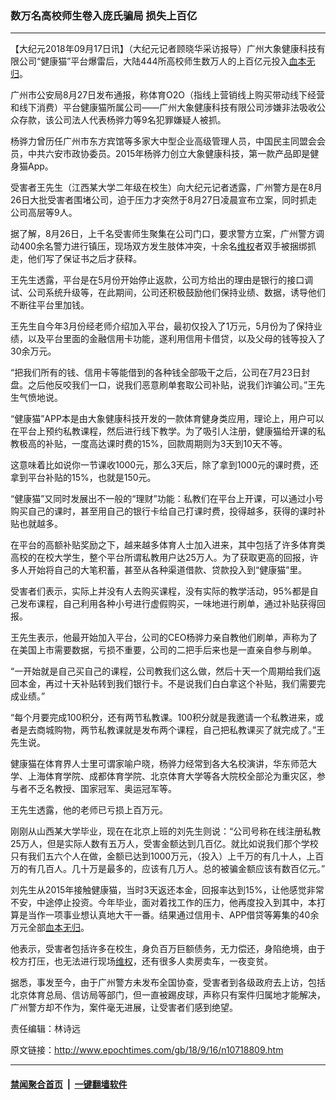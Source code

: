 ### 数万名高校师生卷入庞氏骗局 损失上百亿
------------------------

<p>【大纪元2018年09月17日讯】（大纪元记者顾晓华采访报导）广州大象健康科技有限公司“健康猫”平台爆雷后，大陆444所高校师生数万人的上百亿元投入<a href="http://www.epochtimes.com/gb/tag/%E8%A1%80%E6%9C%AC%E6%97%A0%E5%BD%92.html">血本无归</a>。</p>
<p>广州市公安局8月27日发布通报，称体育O2O（指线上营销线上购买带动线下经营和线下消费）平台健康猫所属公司——广州大象健康科技有限公司涉嫌非法吸收公众存款，该公司法人代表杨骅力等9名犯罪嫌疑人被抓。</p>
<p>杨骅力曾历任广州市东方宾馆等多家大中型企业高级管理人员，中国民主同盟会会员，中共六安市政协委员。2015年杨骅力创立大象健康科技，第一款产品即是健身猫App。</p>
<p>受害者王先生（江西某大学二年级在校生）向大纪元记者透露，广州警方是在8月26日大批受害者围堵公司，迫于压力才突然于8月27日凌晨宣布立案，同时抓走公司高层等9人。</p>
<p>据了解，8月26日，上千名受害师生聚集在公司门口，要求警方立案，广州警方调动400余名警力进行镇压，现场双方发生肢体冲突，十余名<a href="http://www.epochtimes.com/gb/tag/%E7%BB%B4%E6%9D%83.html">维权</a>者双手被捆绑抓走，他们写了保证书之后才获释。</p>
<p>王先生透露，平台是在5月份开始停止返款，公司方给出的理由是银行的接口调试、公司系统升级等，在此期间，公司还积极鼓励他们保持业绩、数据，诱导他们不断往平台里加钱。</p>
<p>王先生自今年3月份经老师介绍加入平台，最初仅投入了1万元，5月份为了保持业绩，以及平台里面的金融信用卡功能，遂利用信用卡借贷，以及父母的钱等投入了30余万元。</p>
<p>“把我们所有的钱、信用卡等能借到的各种钱全部吸干之后，公司在7月23日封盘。之后他反咬我们一口，说我们恶意刷单套取公司补贴，说我们诈骗公司。”王先生气愤地说。</p>
<p>“健康猫”APP本是由大象健康科技开发的一款体育健身类应用，理论上，用户可以在平台上预约私教课程，然后进行线下教学。为了吸引人注册，健康猫给开课的私教极高的补贴，一度高达课时费的15%，回款周期则为3天到10天不等。</p>
<p>这意味着比如说你一节课收1000元，那么3天后，除了拿到1000元的课时费，还拿到平台补贴的15%，也就是150元。</p>
<p>“健康猫”又同时发展出不一般的“理财”功能：私教们在平台上开课，可以通过小号购买自己的课时，甚至用自己的银行卡给自己打课时费，投得越多，获得的课时补贴也就越多。</p>
<p>在平台的高额补贴奖励之下，越来越多体育人士加入进来，其中包括了许多体育类高校的在校大学生，整个平台所谓私教用户达25万人。为了获取更高的回报，许多人开始将自己的大笔积蓄，甚至从各种渠道借款、贷款投入到“健康猫”里。</p>
<p>受害者们表示，实际上并没有人去购买课程，没有实际的教学活动，95%都是自己发布课程，自己利用各种小号进行虚假购买，一味地进行刷单，通过补贴获得回报。</p>
<p>王先生表示，他最开始加入平台，公司的CEO杨骅力亲自教他们刷单，声称为了在美国上市需要数据，亏损不重要，公司的二把手后来也是一直亲自参与刷单。</p>
<p>“一开始就是自己买自己的课程，公司教我们这么做，然后十天一个周期给我们返回本金，再过十天补贴转到我们银行卡。不是说我们白白拿这个补贴，我们需要完成业绩。”</p>
<p>“每个月要完成100积分，还有两节私教课。100积分就是我邀请一个私教进来，或者是去商城购物，两节私教课就是发布两个课程，自己把私教课买了就完成了。”王先生说。</p>
<p>健康猫在体育界人士里可谓家喻户晓，杨骅力经常到各大名校演讲，华东师范大学、上海体育学院、成都体育学院、北京体育大学等各大院校全部沦为重灾区，参与者不乏名教授、国家冠军、奥运冠军等。</p>
<p>王先生透露，他的老师已亏损上百万元。</p>
<p>刚刚从山西某大学毕业，现在在北京上班的刘先生则说：“公司号称在线注册私教25万人，但是实际人数有五万人，受害金额达到几百亿。就比如说我们那个学校只有我们五六个人在做，金额已达到1000万元，（投入）上千万的有几十人，上百万的有几百人。几十万是最多的，应该有几万人。总的被骗金额应该有数百亿元。”</p>
<p>刘先生从2015年接触健康猫，当时3天返还本金，回报率达到15%，让他感觉非常不安，中途停止投资。今年毕业，面对着找工作的压力，他再度投入到其中，本打算是当作一项事业想认真地大干一番。结果通过信用卡、APP借贷等筹集的40余万元全部<a href="http://www.epochtimes.com/gb/tag/%E8%A1%80%E6%9C%AC%E6%97%A0%E5%BD%92.html">血本无归</a>。</p>
<p>他表示，受害者包括许多在校生，身负百万巨额债务，无力偿还，身陷绝境，由于校方打压，也无法进行现场<a href="http://www.epochtimes.com/gb/tag/%E7%BB%B4%E6%9D%83.html">维权</a>，还有很多人卖房卖车，一夜变贫。</p>
<p>据悉，事发至今，由于广州警方未发布全国协查，受害者到各级政府去上访，包括北京体育总局、信访局等部门，但一直被踢皮球，声称只有案件归属地才能解决，广州警方却不作为，案件毫无进展，让受害者们感到绝望。</p>
	<script type='text/javascript' src='//www.youmaker.com/js/jwplayer/jwplayer8-all.js'></script>
	<link rel='stylesheet' target="_blank" href='//www.youmaker.com/css/api2.css' type='text/css' media='all' />
<div class="video_fit_container"><script data-ratio="56.25%" src="//www.youmaker.com/2018/0916/43be1361-3101-419d-4905-49d99cd83910?r=16x9&amp;s=1080x1080&api=2&url=http%3A%2F%2Fwww.epochtimes.com%2Fgb%2F18%2F9%2F16%2Fn10718809.htm"></script></div>
<p>责任编辑：林诗远</p>

原文链接：http://www.epochtimes.com/gb/18/9/16/n10718809.htm


------------------------
#### [禁闻聚合首页](https://github.com/gfw-breaker/banned-news/blob/master/README.md) &nbsp;|&nbsp;  [一键翻墙软件](https://github.com/gfw-breaker/nogfw/blob/master/README.md)